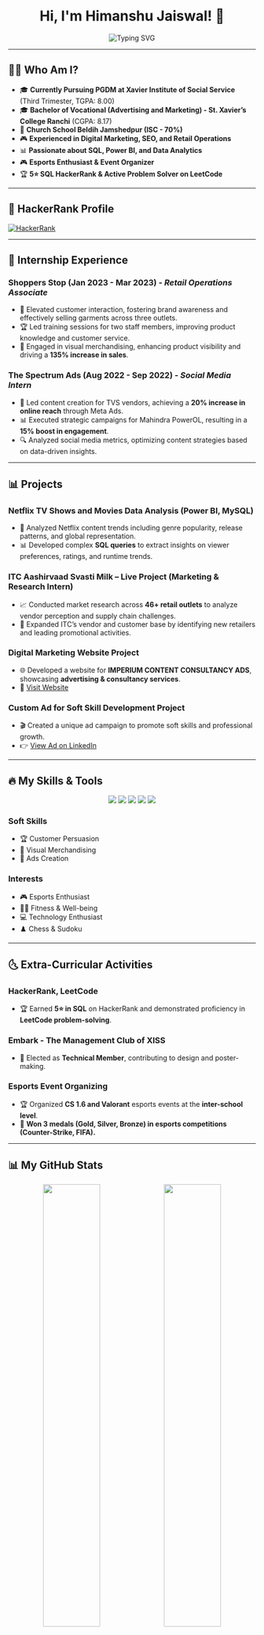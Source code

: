 <h1 align="center">Hi, I'm Himanshu Jaiswal! 🚀</h1>

<p align="center">
  <img src="https://readme-typing-svg.demolab.com?font=Roboto&size=22&duration=4000&pause=1000&color=00AEEF&center=true&vCenter=true&width=435&lines=Digital+Marketer;SQL+and+Power+BI+Enthusiast;Esports+Event+Organizer" alt="Typing SVG" />
</p>

---

## 👨‍💻 Who Am I?

- 🎓 **Currently Pursuing PGDM at Xavier Institute of Social Service** (Third Trimester, TGPA: 8.00)
- 🎓 **Bachelor of Vocational (Advertising and Marketing) - St. Xavier’s College Ranchi** (CGPA: 8.17)
- 🏣 **Church School Beldih Jamshedpur (ISC - 70%)**
- 🎮 **Experienced in Digital Marketing, SEO, and Retail Operations**
- 📊 **Passionate about SQL, Power BI, and Data Analytics**
- 🎮 **Esports Enthusiast & Event Organizer**
- 🏆 **5⭐ SQL HackerRank & Active Problem Solver on LeetCode**

---

## 🌟 HackerRank Profile

[![HackerRank](https://img.shields.io/badge/HackerRank-00EA64?style=for-the-badge&logo=HackerRank&logoColor=white)](https://www.hackerrank.com/profile/himanshu_jais69)

---

## 🎈 Internship Experience

### Shoppers Stop (Jan 2023 - Mar 2023) - *Retail Operations Associate*
- 🛂 Elevated customer interaction, fostering brand awareness and effectively selling garments across three outlets.
- 🏆 Led training sessions for two staff members, improving product knowledge and customer service.
- 🎨 Engaged in visual merchandising, enhancing product visibility and driving a **135% increase in sales**.

### The Spectrum Ads (Aug 2022 - Sep 2022) - *Social Media Intern*
- 📢 Led content creation for TVS vendors, achieving a **20% increase in online reach** through Meta Ads.
- 📊 Executed strategic campaigns for Mahindra PowerOL, resulting in a **15% boost in engagement**.
- 🔍 Analyzed social media metrics, optimizing content strategies based on data-driven insights.

---

## 📊 Projects

### Netflix TV Shows and Movies Data Analysis (Power BI, MySQL)
- 🔎 Analyzed Netflix content trends including genre popularity, release patterns, and global representation.
- 📊 Developed complex **SQL queries** to extract insights on viewer preferences, ratings, and runtime trends.

### ITC Aashirvaad Svasti Milk – Live Project (Marketing & Research Intern)
- 📈 Conducted market research across **46+ retail outlets** to analyze vendor perception and supply chain challenges.
- 🏢 Expanded ITC’s vendor and customer base by identifying new retailers and leading promotional activities.

### Digital Marketing Website Project
- 🌐 Developed a website for **IMPERIUM CONTENT CONSULTANCY ADS**, showcasing **advertising & consultancy services**.
- 💾 [Visit Website](https://1049himanshujaiswa.wixsite.com/iccads)

### Custom Ad for Soft Skill Development Project
- 🎬 Created a unique ad campaign to promote soft skills and professional growth.
- 👉 [View Ad on LinkedIn](https://www.linkedin.com/posts/himanshu-jaiswal-a9a30222a_donothing-donothing-creativity-activity-7299832501584162816-pVoX?utm_source=share&utm_medium=member_desktop&rcm=ACoAADlal5YBb6_NJeKZoVxXPc2R8XeWutAWEHY)

---

## 🔥 My Skills & Tools

<p align="center">
  <img src="https://img.shields.io/badge/-SQL-4479A1?style=for-the-badge&logo=MySQL&logoColor=white" />
  <img src="https://img.shields.io/badge/-Power%20BI-F2C811?style=for-the-badge&logo=Power-BI&logoColor=black" />
  <img src="https://img.shields.io/badge/-SEO-00AEEF?style=for-the-badge&logo=Google&logoColor=white" />
  <img src="https://img.shields.io/badge/-Excel-217346?style=for-the-badge&logo=Microsoft-Excel&logoColor=white" />
  <img src="https://img.shields.io/badge/-Social%20Media%20Marketing-00AEEF?style=for-the-badge&logo=Meta&logoColor=white" />
</p>

### Soft Skills
- 🏆 Customer Persuasion
- 🎨 Visual Merchandising
- 📢 Ads Creation

### Interests
- 🎮 Esports Enthusiast
- 🏋️‍♂️ Fitness & Well-being
- 💻 Technology Enthusiast
- ♟️ Chess & Sudoku

---

## 🌜 Extra-Curricular Activities

### HackerRank, LeetCode
- 🏆 Earned **5⭐ in SQL** on HackerRank and demonstrated proficiency in **LeetCode problem-solving**.

### Embark - The Management Club of XISS
- 🎨 Elected as **Technical Member**, contributing to design and poster-making.

### Esports Event Organizing
- 🏆 Organized **CS 1.6 and Valorant** esports events at the **inter-school level**.
- 🏅 **Won 3 medals (Gold, Silver, Bronze) in esports competitions (Counter-Strike, FIFA).**

---

## 📊 My GitHub Stats

<p align="center">
  <img src="https://github-readme-stats.vercel.app/api?username=Himanshu-afk-gg&show_icons=true&theme=tokyonight" width="48%" />
  <img src="https://github-readme-streak-stats.herokuapp.com/?user=Himanshu-afk-gg&theme=tokyonight" width="48%" />
</p>

---

## 🌍 Connect with Me

<p align="center">
  <a href="https://www.linkedin.com/in/himanshu-jaiswal-a9a30222a" target="_blank">
    <img src="https://img.shields.io/badge/LinkedIn-%230077B5.svg?&style=for-the-badge&logo=linkedin&logoColor=white" />
  </a>
  <a href="https://github.com/Himanshu-afk-gg" target="_blank">
    <img src="https://img.shields.io/badge/GitHub-181717?style=for-the-badge&logo=github&logoColor=white" />
  </a>
  <a href="mailto:himanshujaiswal1999@gmail.com">
    <img src="https://img.shields.io/badge/Email-D14836?style=for-the-badge&logo=gmail&logoColor=white" />
  </a>
</p>

---

🌟 **Inspired by your passion for marketing, analytics, and esports!** 🚀
